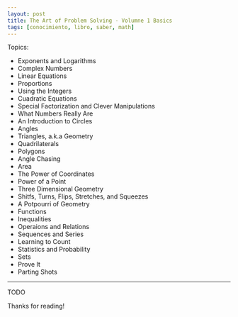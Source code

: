 ```yaml
---
layout: post
title: The Art of Problem Solving - Volumne 1 Basics
tags: [conocimiento, libro, saber, math]
---
```


<!--Resumen-->

Topics:
- Exponents and Logarithms
- Complex Numbers
- Linear Equations
- Proportions
- Using the Integers
- Cuadratic Equations
- Special Factorization and Clever Manipulations
- What Numbers Really Are
- An Introduction to Circles
- Angles
- Triangles, a.k.a Geometry
- Quadrilaterals
- Polygons
- Angle Chasing
- Area
- The Power of Coordinates
- Power of a Point
- Three Dimensional Geometry
- Shitfs, Turns, Flips, Stretches, and Squeezes
- A Potpourri of Geometry
- Functions
- Inequalities
- Operaions and Relations
- Sequences and Series
- Learning to Count
- Statistics and Probability
- Sets
- Prove It
- Parting Shots

---

<!--more-->
TODO
  
Thanks for reading!